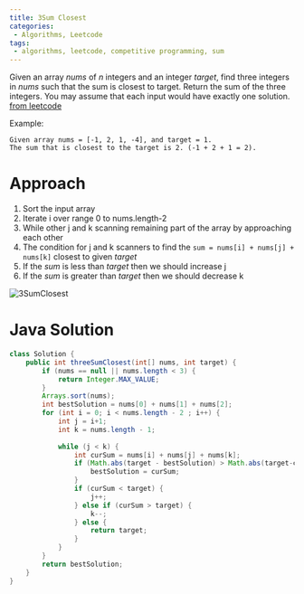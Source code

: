 ```yaml
---
title: 3Sum Closest
categories:
 - Algorithms, Leetcode
tags:
 - algorithms, leetcode, competitive programming, sum
---
```


Given an array *nums* of *n* integers and an integer *target*, find three integers in *nums* such that the sum is closest to target. Return the sum of the three integers. You may assume that each input would have exactly one solution. [from leetcode](https://leetcode.com/problems/3sum-closest/)

Example:

```
Given array nums = [-1, 2, 1, -4], and target = 1.
The sum that is closest to the target is 2. (-1 + 2 + 1 = 2).
```

# Approach

1. Sort the input array
2. Iterate i over range 0 to nums.length-2
3. While other j and k scanning remaining part of the array by approaching each other
4. The condition for j and k scanners to find the ```sum = nums[i] + nums[j] + nums[k]``` closest to given *target*
5. If the *sum* is less than *target* then we should increase j
5. If the *sum* is greater than *target* then we should decrease k

![3SumClosest](/assets/images/algorithmSoltuion/3SumClosest.jpg)

# Java Solution 

```java
class Solution {
    public int threeSumClosest(int[] nums, int target) {
        if (nums == null || nums.length < 3) {
            return Integer.MAX_VALUE;
        }        
        Arrays.sort(nums);        
        int bestSolution = nums[0] + nums[1] + nums[2];
        for (int i = 0; i < nums.length - 2 ; i++) {
            int j = i+1;
            int k = nums.length - 1;
            
            while (j < k) {
                int curSum = nums[i] + nums[j] + nums[k];
                if (Math.abs(target - bestSolution) > Math.abs(target-curSum)) {
                    bestSolution = curSum;
                }
                if (curSum < target) {
                    j++;
                } else if (curSum > target) {
                    k--;
                } else {
                    return target;
                }
            }
        }
        return bestSolution;
    }
}
```

